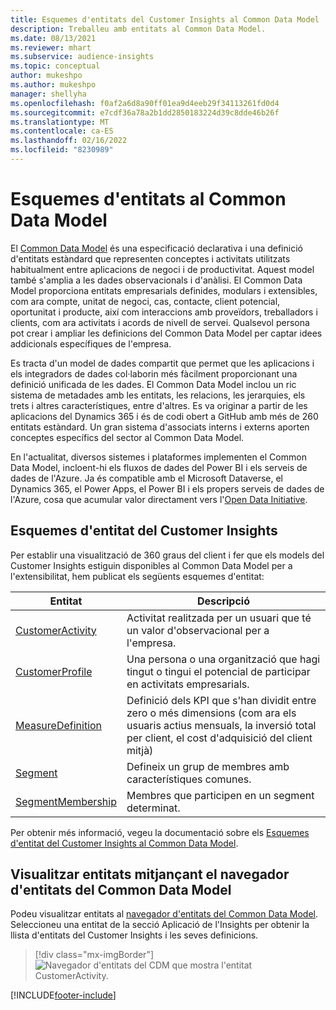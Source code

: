 ```yaml
---
title: Esquemes d'entitats del Customer Insights al Common Data Model
description: Treballeu amb entitats al Common Data Model.
ms.date: 08/13/2021
ms.reviewer: mhart
ms.subservice: audience-insights
ms.topic: conceptual
author: mukeshpo
ms.author: mukeshpo
manager: shellyha
ms.openlocfilehash: f0af2a6d8a90ff01ea9d4eeb29f34113261fd0d4
ms.sourcegitcommit: e7cdf36a78a2b1dd2850183224d39c8dde46b26f
ms.translationtype: MT
ms.contentlocale: ca-ES
ms.lasthandoff: 02/16/2022
ms.locfileid: "8230989"
---
```

# <a name="entity-schemas-in-common-data-model"></a>Esquemes d'entitats al Common Data Model



El [Common Data Model](/common-data-model/) és una especificació declarativa i una definició d'entitats estàndard que representen conceptes i activitats utilitzats habitualment entre aplicacions de negoci i de productivitat. Aquest model també s'amplia a les dades observacionals i d'anàlisi. El Common Data Model proporciona entitats empresarials definides, modulars i extensibles, com ara compte, unitat de negoci, cas, contacte, client potencial, oportunitat i producte, així com interaccions amb proveïdors, treballadors i clients, com ara activitats i acords de nivell de servei. Qualsevol persona pot crear i ampliar les definicions del Common Data Model per captar idees addicionals específiques de l'empresa.

Es tracta d'un model de dades compartit que permet que les aplicacions i els integradors de dades col·laborin més fàcilment proporcionant una definició unificada de les dades. El Common Data Model inclou un ric sistema de metadades amb les entitats, les relacions, les jerarquies, els trets i altres característiques, entre d'altres. Es va originar a partir de les aplicacions del Dynamics 365 i és de codi obert a GitHub amb més de 260 entitats estàndard. Un gran sistema d'associats interns i externs aporten conceptes específics del sector al Common Data Model.

En l'actualitat, diversos sistemes i plataformes implementen el Common Data Model, incloent-hi els fluxos de dades del Power BI i els serveis de dades de l'Azure. Ja és compatible amb el Microsoft Dataverse, el Dynamics 365, el Power Apps, el Power BI i els propers serveis de dades de l'Azure, cosa que acumular valor directament vers l'[Open Data Initiative](https://www.microsoft.com/open-data-initiative).

## <a name="customer-insights-entity-schemas"></a>Esquemes d'entitat del Customer Insights

Per establir una visualització de 360 graus del client i fer que els models del Customer Insights estiguin disponibles al Common Data Model per a l'extensibilitat, hem publicat els següents esquemes d'entitat:

| Entitat | Descripció |
|---------|---------|
|[CustomerActivity](/common-data-model/schema/core/applicationcommon/foundationcommon/crmcommon/solutions/customerinsights/customeractivity) | Activitat realitzada per un usuari que té un valor d'observacional per a l'empresa. |
|[CustomerProfile](/common-data-model/schema/core/applicationcommon/foundationcommon/crmcommon/solutions/customerinsights/customerprofile) | Una persona o una organització que hagi tingut o tingui el potencial de participar en activitats empresarials. |
|[MeasureDefinition](/common-data-model/schema/core/applicationcommon/foundationcommon/crmcommon/solutions/customerinsights/measuredefinition) | Definició dels KPI que s'han dividit entre zero o més dimensions (com ara els usuaris actius mensuals, la inversió total per client, el cost d'adquisició del client mitjà) |
|[Segment](/common-data-model/schema/core/applicationcommon/foundationcommon/crmcommon/solutions/customerinsights/segment) | Defineix un grup de membres amb característiques comunes. |
|[SegmentMembership](/common-data-model/schema/core/applicationcommon/foundationcommon/crmcommon/solutions/customerinsights/segmentmembership) | Membres que participen en un segment determinat. |

Per obtenir més informació, vegeu la documentació sobre els [Esquemes d'entitat del Customer Insights al Common Data Model](/common-data-model/schema/core/applicationcommon/foundationcommon/crmcommon/solutions/customerinsights/overview).

## <a name="view-entities-using-the-common-data-model-entity-navigator"></a>Visualitzar entitats mitjançant el navegador d'entitats del Common Data Model

Podeu visualitzar entitats al [navegador d'entitats del Common Data Model](https://microsoft.github.io/CDM/). Seleccioneu una entitat de la secció Aplicació de l'Insights per obtenir la llista d'entitats del Customer Insights i les seves definicions.
> [!div class="mx-imgBorder"]
> ![Navegador d'entitats del CDM que mostra l'entitat CustomerActivity.](media/CDM-entity-navigator.png "Navegador d'entitats del CDM que mostra l'entitat CustomerActivity")


[!INCLUDE[footer-include](../includes/footer-banner.md)]
